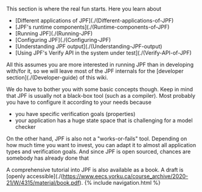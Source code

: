 This section is where the real fun starts. Here you learn about

  - [Different applications of JPF](./(Different-applications-of-JPF)
  - [JPF's runtime components](./(Runtime-components-of-JPF)
  - [Running JPF](./(Running-JPF)
  - [Configuring JPF](./(Configuring-JPF)
  - [Understanding JPF output](./(Understanding-JPF-output)
  - [Using JPF's Verify API in the system under test](./(Verify-API-of-JPF)

All this assumes you are more interested in running JPF than in developing with/for it, so we will leave most of the JPF internals for the [developer section](./(Developer-guide) of this wiki. 

We do have to bother you with some basic concepts though. Keep in mind that JPF is usually not a black-box tool (such as a compiler). Most probably you have to configure it according to your needs because

  * you have specific verification goals (properties)
  * your application has a huge state space that is challenging for a model checker

On the other hand, JPF is also not a "works-or-fails" tool. Depending on how much time you want to invest, you can adapt it to almost all application types and verification goals. And since JPF is open sourced, chances are somebody has already done that

A comprehensive tutorial into JPF is also available as a book. A draft is [openly accessible](./(https://www.eecs.yorku.ca/course_archive/2020-21/W/4315/material/book.pdf).
{% include navigation.html %}
